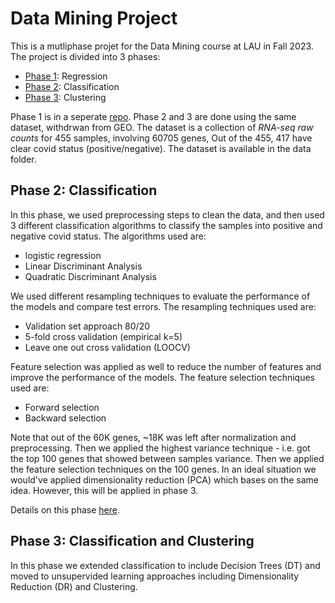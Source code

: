 # Data Mining Project

This is a mutliphase projet for the Data Mining course at LAU in Fall 2023. The project is divided into 3 phases:

- [Phase 1](https://github.com/raysas/CO2-emissions-prediction): Regression
- [Phase 2](https://github.com/raysas/data-mining-gene-expression/phase-2): Classification
- [Phase 3](https://github.com/raysas/data-mining-gene-expression/tree/main/phase-3): Clustering

Phase 1 is in a seperate [repo](https://github.com/raysas/CO2-emissions-prediction). Phase 2 and 3 are done using the same dataset, withdrwan from GEO. The dataset is a collection of _RNA-seq raw counts_ for 455 samples, involving 60705 genes, Out of the 455, 417 have  clear covid status (positive/negative). The dataset is available in the data folder. 

## Phase 2: Classification

In this phase, we used preprocessing steps to clean the data, and then used 3 different classification algorithms to classify the samples into positive and negative covid status. The algorithms used are:
- logistic regression
- Linear Discriminant Analysis
- Quadratic Discriminant Analysis

We used different resampling techniques to evaluate the performance of the models and compare test errors. The resampling techniques used are:
- Validation set approach 80/20
- 5-fold cross validation (empirical k=5)
- Leave one out cross validation (LOOCV)

Feature selection was applied as well to reduce the number of features and improve the performance of the models. The feature selection techniques used are:
- Forward selection
- Backward selection

Note that out of the 60K genes, ~18K was left after normalization and preprocessing. Then we applied the highest variance technique - i.e. got the top 100 genes that showed between samples variance. Then we applied the feature selection techniques on the 100 genes. In an ideal situation we would've applied dimensionality reduction (PCA) which bases on the same idea. However, this will be applied in phase 3.

Details on this phase [here](https://github.com/raysas/data-mining-gene-expression/tree/main/phase-2).

## Phase 3: Classification and Clustering

In this phase we extended classification to include Decision Trees (DT) and moved to unsupervided learning approaches including Dimensionality Reduction (DR) and Clustering.